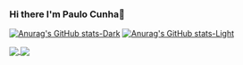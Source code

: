 ### Hi there I'm Paulo Cunha👋

[![Anurag's GitHub stats-Dark](https://github-readme-stats.vercel.app/api?username=paulofranklins2&show_icons=true&theme=dark#gh-dark-mode-only)](https://github.com/anuraghazra/github-readme-stats#gh-dark-mode-only)
[![Anurag's GitHub stats-Light](https://github-readme-stats.vercel.app/api?username=paulofranklins2&show_icons=true&theme=default#gh-light-mode-only)](https://github.com/anuraghazra/github-readme-stats#gh-light-mode-only)



<a href="https://github.com/anuraghazra/github-readme-stats">
  <img align="center" src="[https://github-readme-stats.vercel.app/api/pin/?username=anuraghazra&repo=github-readme-stats](https://github-readme-stats.vercel.app/api?username=paulofranklins2&show_icons=true&theme=dark#gh-dark-mode-only)](https://github.com/anuraghazra/github-readme-stats#gh-dark-mode-only)" />
</a>
<a href="https://github.com/anuraghazra/convoychat">
  <img align="center" src="https://github-readme-stats.vercel.app/api/pin/?username=anuraghazra&repo=convoychat" />
</a>
